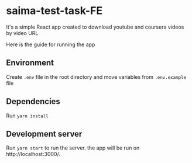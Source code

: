 # saima-test-task-FE

It's a simple React app created to download youtube and coursera videos by video URL

Here is the guide for running the app

## Environment

Create `.env` file in the root directory and move variables from `.env.example` file
## Dependencies

Run `yarn install`

## Development server

Run `yarn start` to run the server. the app will be run on http://localhost:3000/.

